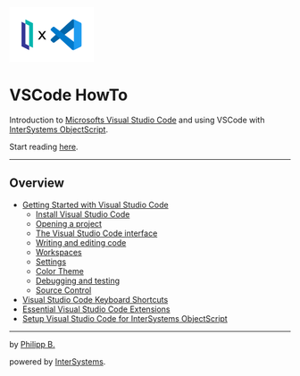 <img src = "/imgs/IrisXVscode.png" tile = "IRIS X VSCode" width = "30%"/>

# VSCode HowTo

Introduction to [Microsofts Visual Studio Code](https://code.visualstudio.com/) and using VSCode with [InterSystems ObjectScript](https://docs.intersystems.com/irislatest/csp/docbook/DocBook.UI.Page.cls?KEY=GCOS_INTRO).

Start reading [here](Chapters/VSCodeOverview.md).

---

## Overview

* [Getting Started with Visual Studio Code](Chapters/VSCodeOverview.md)
  * [Install Visual Studio Code](Chapters/VSCodeOverview.md#install-visual-studio-code)
  * [Opening a project](#opening-a-project)
  * [The Visual Studio Code interface](#the-visual-studio-code-interface)
  * [Writing and editing code](#writing-and-editing-code)
  * [Workspaces](#workspaces)
  * [Settings](#settings)
  * [Color Theme](#color-theme)
  * [Debugging and testing](#debugging-and-testing)
  * [Source Control](Chapters/VSCodeOverview.md#source-control)
* [Visual Studio Code Keyboard Shortcuts](Chapters/KeyboardShortcuts.md)
* [Essential Visual Studio Code Extensions](Chapters/EssentialExtensions.md)
* [Setup Visual Studio Code for InterSystems ObjectScript](Chapters/SetupVscodeObjectScript.md)

---

by [Philipp B.](https://github.com/phil1436)

powered by [InterSystems](https://www.intersystems.com/).
